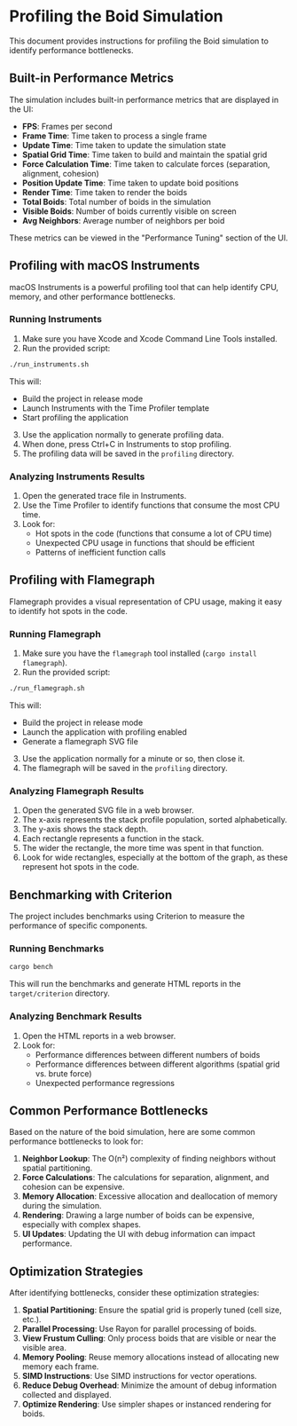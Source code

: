 # Profiling the Boid Simulation

This document provides instructions for profiling the Boid simulation to identify performance bottlenecks.

## Built-in Performance Metrics

The simulation includes built-in performance metrics that are displayed in the UI:

- **FPS**: Frames per second
- **Frame Time**: Time taken to process a single frame
- **Update Time**: Time taken to update the simulation state
- **Spatial Grid Time**: Time taken to build and maintain the spatial grid
- **Force Calculation Time**: Time taken to calculate forces (separation, alignment, cohesion)
- **Position Update Time**: Time taken to update boid positions
- **Render Time**: Time taken to render the boids
- **Total Boids**: Total number of boids in the simulation
- **Visible Boids**: Number of boids currently visible on screen
- **Avg Neighbors**: Average number of neighbors per boid

These metrics can be viewed in the "Performance Tuning" section of the UI.

## Profiling with macOS Instruments

macOS Instruments is a powerful profiling tool that can help identify CPU, memory, and other performance bottlenecks.

### Running Instruments

1. Make sure you have Xcode and Xcode Command Line Tools installed.
2. Run the provided script:

```bash
./run_instruments.sh
```

This will:
- Build the project in release mode
- Launch Instruments with the Time Profiler template
- Start profiling the application

3. Use the application normally to generate profiling data.
4. When done, press Ctrl+C in Instruments to stop profiling.
5. The profiling data will be saved in the `profiling` directory.

### Analyzing Instruments Results

1. Open the generated trace file in Instruments.
2. Use the Time Profiler to identify functions that consume the most CPU time.
3. Look for:
   - Hot spots in the code (functions that consume a lot of CPU time)
   - Unexpected CPU usage in functions that should be efficient
   - Patterns of inefficient function calls

## Profiling with Flamegraph

Flamegraph provides a visual representation of CPU usage, making it easy to identify hot spots in the code.

### Running Flamegraph

1. Make sure you have the `flamegraph` tool installed (`cargo install flamegraph`).
2. Run the provided script:

```bash
./run_flamegraph.sh
```

This will:
- Build the project in release mode
- Launch the application with profiling enabled
- Generate a flamegraph SVG file

3. Use the application normally for a minute or so, then close it.
4. The flamegraph will be saved in the `profiling` directory.

### Analyzing Flamegraph Results

1. Open the generated SVG file in a web browser.
2. The x-axis represents the stack profile population, sorted alphabetically.
3. The y-axis shows the stack depth.
4. Each rectangle represents a function in the stack.
5. The wider the rectangle, the more time was spent in that function.
6. Look for wide rectangles, especially at the bottom of the graph, as these represent hot spots in the code.

## Benchmarking with Criterion

The project includes benchmarks using Criterion to measure the performance of specific components.

### Running Benchmarks

```bash
cargo bench
```

This will run the benchmarks and generate HTML reports in the `target/criterion` directory.

### Analyzing Benchmark Results

1. Open the HTML reports in a web browser.
2. Look for:
   - Performance differences between different numbers of boids
   - Performance differences between different algorithms (spatial grid vs. brute force)
   - Unexpected performance regressions

## Common Performance Bottlenecks

Based on the nature of the boid simulation, here are some common performance bottlenecks to look for:

1. **Neighbor Lookup**: The O(n²) complexity of finding neighbors without spatial partitioning.
2. **Force Calculations**: The calculations for separation, alignment, and cohesion can be expensive.
3. **Memory Allocation**: Excessive allocation and deallocation of memory during the simulation.
4. **Rendering**: Drawing a large number of boids can be expensive, especially with complex shapes.
5. **UI Updates**: Updating the UI with debug information can impact performance.

## Optimization Strategies

After identifying bottlenecks, consider these optimization strategies:

1. **Spatial Partitioning**: Ensure the spatial grid is properly tuned (cell size, etc.).
2. **Parallel Processing**: Use Rayon for parallel processing of boids.
3. **View Frustum Culling**: Only process boids that are visible or near the visible area.
4. **Memory Pooling**: Reuse memory allocations instead of allocating new memory each frame.
5. **SIMD Instructions**: Use SIMD instructions for vector operations.
6. **Reduce Debug Overhead**: Minimize the amount of debug information collected and displayed.
7. **Optimize Rendering**: Use simpler shapes or instanced rendering for boids. 